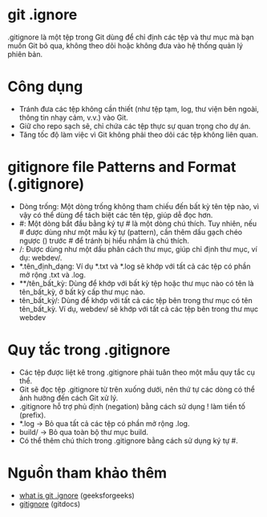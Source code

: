 # git .ignore
.gitignore là một tệp trong Git dùng để chỉ định các tệp và thư mục mà bạn muốn Git bỏ qua, không theo dõi hoặc không đưa vào hệ thống quản lý phiên bản.
# Công dụng
- Tránh đưa các tệp không cần thiết (như tệp tạm, log, thư viện bên ngoài, thông tin nhạy cảm, v.v.) vào Git.
- Giữ cho repo sạch sẽ, chỉ chứa các tệp thực sự quan trọng cho dự án.
- Tăng tốc độ làm việc vì Git không phải theo dõi các tệp không liên quan.
# gitignore file Patterns and Format (.gitignore)
- Dòng trống: Một dòng trống không tham chiếu đến bất kỳ tên tệp nào, vì vậy có thể dùng để tách biệt các tên tệp, giúp dễ đọc hơn.
- #: Một dòng bắt đầu bằng ký tự # là một dòng chú thích. Tuy nhiên, nếu # được dùng như một mẫu ký tự (pattern), cần thêm dấu gạch chéo ngược (\) trước # để tránh bị hiểu nhầm là chú thích.
- /: Được dùng như một dấu phân cách thư mục, giúp chỉ định thư mục, ví dụ: webdev/.
- *.tên_định_dạng: Ví dụ *.txt và *.log sẽ khớp với tất cả các tệp có phần mở rộng .txt và .log.
- **/tên_bất_kỳ: Dùng để khớp với bất kỳ tệp hoặc thư mục nào có tên là tên_bất_kỳ, ở bất kỳ cấp thư mục nào.
- tên_bất_kỳ/: Dùng để khớp với tất cả các tệp bên trong thư mục có tên tên_bất_kỳ. Ví dụ, webdev/ sẽ khớp với tất cả các tệp bên trong thư mục webdev
# Quy tắc trong .gitignore
- Các tệp được liệt kê trong .gitignore phải tuân theo một mẫu quy tắc cụ thể.
- Git sẽ đọc tệp .gitignore từ trên xuống dưới, nên thứ tự các dòng có thể ảnh hưởng đến cách Git xử lý.
- .gitignore hỗ trợ phủ định (negation) bằng cách sử dụng ! làm tiền tố (prefix).
- *.log → Bỏ qua tất cả các tệp có phần mở rộng .log.
- build/ → Bỏ qua toàn bộ thư mục build.
- Có thể thêm chú thích trong .gitignore bằng cách sử dụng ký tự #.
# Nguồn tham khảo thêm
- [what is git .ignore](https://www.geeksforgeeks.org/what-is-git-ignore-and-how-to-use-it/)  (geeksforgeeks)
- [gitignore](https://git-scm.com/docs/gitignore) (gitdocs)
